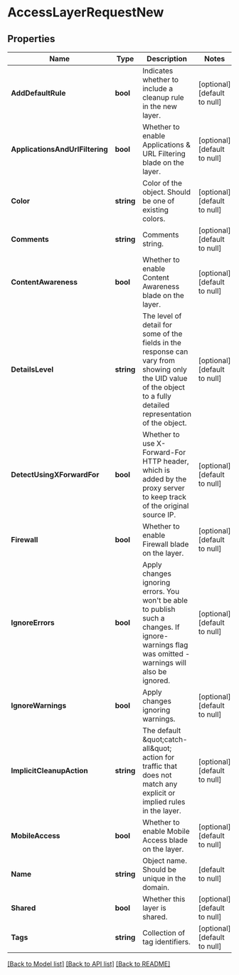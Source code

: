 # AccessLayerRequestNew

## Properties
Name | Type | Description | Notes
------------ | ------------- | ------------- | -------------
**AddDefaultRule** | **bool** | Indicates whether to include a cleanup rule in the new layer. | [optional] [default to null]
**ApplicationsAndUrlFiltering** | **bool** | Whether to enable Applications &amp; URL Filtering blade on the layer. | [optional] [default to null]
**Color** | **string** | Color of the object. Should be one of existing colors. | [optional] [default to null]
**Comments** | **string** | Comments string. | [optional] [default to null]
**ContentAwareness** | **bool** | Whether to enable Content Awareness blade on the layer. | [optional] [default to null]
**DetailsLevel** | **string** | The level of detail for some of the fields in the response can vary from showing only the UID value of the object to a fully detailed representation of the object. | [optional] [default to null]
**DetectUsingXForwardFor** | **bool** | Whether to use X-Forward-For HTTP header, which is added by the  proxy server to keep track of the original source IP. | [optional] [default to null]
**Firewall** | **bool** | Whether to enable Firewall blade on the layer. | [optional] [default to null]
**IgnoreErrors** | **bool** | Apply changes ignoring errors. You won&#39;t be able to publish such a changes. If ignore-warnings flag was omitted - warnings will also be ignored. | [optional] [default to null]
**IgnoreWarnings** | **bool** | Apply changes ignoring warnings. | [optional] [default to null]
**ImplicitCleanupAction** | **string** | The default \&quot;catch-all\&quot; action for traffic that does not match any explicit or implied rules in the layer. | [optional] [default to null]
**MobileAccess** | **bool** | Whether to enable Mobile Access blade on the layer. | [optional] [default to null]
**Name** | **string** | Object name. Should be unique in the domain. | [default to null]
**Shared** | **bool** | Whether this layer is shared. | [optional] [default to null]
**Tags** | **string** | Collection of tag identifiers. | [optional] [default to null]

[[Back to Model list]](../README.md#documentation-for-models) [[Back to API list]](../README.md#documentation-for-api-endpoints) [[Back to README]](../README.md)


